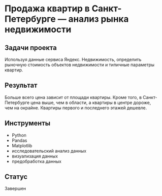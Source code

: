 # Продажа квартир в Санкт-Петербурге — анализ рынка недвижимости
## Задачи проекта
Используя данные сервиса Яндекс. Недвижимость, определить рыночную стоимость объектов недвижимости и типичные параметры квартир.

## Результат
Больше всего цена зависит от площади квартиры. Кроме того, в Санкт-Петербурге цена выше, чем в области, а квартиры в центре дороже, чем на окрайне. Квартиры первого и последнего этажей дешевле.

## Инструменты
* Python
* Pandas
* Matplotlib
* исследовательский анализ данных
* визуализация данных
* предобработка данных

## Статус
Завершен
